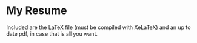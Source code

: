 # My Resume

Included are the LaTeX file (must be compiled with XeLaTeX) and an up to date pdf, in case that is all you want.
